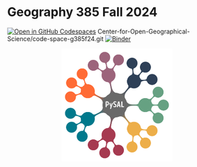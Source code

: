 # Geography 385 Fall 2024

[![Open in GitHub Codespaces](https://github.com/codespaces/badge.svg)](https://codespaces.new/Center-for-Open-Geographical-Science/code-space-g385f24)
Center-for-Open-Geographical-Science/code-space-g385f24.git
[![Binder](https://mybinder.org/badge_logo.svg)](https://mybinder.org/v2/gh/Center-for-Open-Geographical-Science/code-space-g385f24/main?urlpath=lab)


<p align="center">
<img height=260 src='docs/figs/pysal_logo.png' >
</p>
